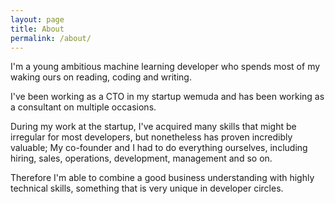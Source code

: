 ```yaml
---
layout: page
title: About
permalink: /about/
---
```


I'm a young ambitious machine learning developer who spends most of my waking ours on reading, coding and writing.

I've been working as a CTO in my startup wemuda and has been working as a consultant on multiple occasions.

During my work at the startup, I've acquired many skills that might be irregular for most developers, but nonetheless has proven incredibly valuable;
My co-founder and I had to do everything ourselves, including hiring, sales, operations, development, management and so on.

Therefore I'm able to combine a good business understanding with highly technical skills, something that is very unique in developer circles.
